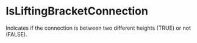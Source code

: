IsLiftingBracketConnection
==========================

Indicates if the connection is between two different heights (TRUE) or not (FALSE).
